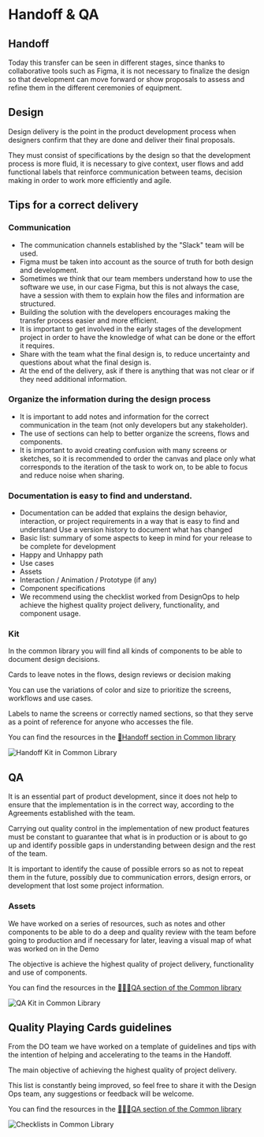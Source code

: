 # Handoff & QA

## Handoff
Today this transfer can be seen in different stages, since thanks to collaborative tools such as Figma, it is not necessary to finalize the design so that development can move forward or show proposals to assess and refine them in the different ceremonies of equipment.

## Design
Design delivery is the point in the product development process when designers confirm that they are done and deliver their final proposals.

They must consist of specifications by the design so that the development process is more fluid, it is necessary to give context, user flows and add functional labels that reinforce communication between teams, decision making in order to work more efficiently and agile.

## Tips for a correct delivery
 
### Communication
 
- The communication channels established by the "Slack" team will be used.
- Figma must be taken into account as the source of truth for both design and development.
- Sometimes we think that our team members understand how to use the software we use, in our case Figma, but this is not always the case, have a session with them to explain how the files and information are structured.
- Building the solution with the developers encourages making the transfer process easier and more efficient.
- It is important to get involved in the early stages of the development project in order to have the knowledge of what can be done or the effort it requires.
- Share with the team what the final design is, to reduce uncertainty and questions about what the final design is.
- At the end of the delivery, ask if there is anything that was not clear or if they need additional information.
 
### Organize the information during the design process
 
- It is important to add notes and information for the correct communication in the team (not only developers but any stakeholder).
- The use of sections can help to better organize the screens, flows and components.
- It is important to avoid creating confusion with many screens or sketches, so it is recommended to order the canvas and place only what corresponds to the iteration of the task to work on, to be able to focus and reduce noise when sharing.
 
### Documentation is easy to find and understand.
 
- Documentation can be added that explains the design behavior, interaction, or project requirements in a way that is easy to find and understand
Use a version history to document what has changed 
- Basic list: summary of some aspects to keep in mind for your release to be complete for development
- Happy and Unhappy path
- Use cases
- Assets
- Interaction / Animation / Prototype (if any)
- Component specifications
- We recommend using the checklist worked from DesignOps to help achieve the highest quality project delivery, functionality, and component usage. 
 
 
### Kit
In the common library you will find all kinds of components to be able to document design decisions.
 
Cards to leave notes in the flows, design reviews or decision making
 
You can use the variations of color and size to prioritize the screens, workflows and use cases.
 
Labels to name the screens or correctly named sections, so that they serve as a point of reference for anyone who accesses the file.
 
You can find the resources in the [📐Handoff section in Common library](https://www.figma.com/file/0QxwRRgAU7206f2CjVPwzs/Adevinta-Common-Library?node-id=1774%3A558&t=G6t24I4AC75xGd3B-0)

![Handoff Kit in Common Library](https://github.com/turolopezsanabria/DesignOps-Playbook/blob/master/ASSETS/Handoff-QA-1.png?raw=true)

## QA

It is an essential part of product development, since it does not help to ensure that the implementation is in the correct way, according to the Agreements established with the team.
 
Carrying out quality control in the implementation of new product features must be constant to guarantee that what is in production or is about to go up and identify possible gaps in understanding between design and the rest of the team.
 
It is important to identify the cause of possible errors so as not to repeat them in the future, possibly due to communication errors, design errors, or development that lost some project information.
 
### Assets

We have worked on a series of resources, such as notes and other components to be able to do a deep and quality review with the team before going to production and if necessary for later, leaving a visual map of what was worked on in the Demo
 
The objective is achieve the highest quality of project delivery, functionality and use of components.
 
You can find the resources in the [🦸🏻‍♀️QA section of the Common library](https://www.figma.com/file/0QxwRRgAU7206f2CjVPwzs/Adevinta-Common-Library?node-id=1774%3A555&t=G6t24I4AC75xGd3B-0)

![QA Kit in Common Library](https://github.com/turolopezsanabria/DesignOps-Playbook/blob/master/ASSETS/Handoff-QA-2.png?raw=true)

## Quality Playing Cards guidelines
From the DO team we have worked on a template of guidelines and tips with the intention of helping and accelerating to the teams in the Handoff.
 
The main objective of achieving the highest quality of project delivery.
 
This list is constantly being improved, so feel free to share it with the Design Ops team, any suggestions or feedback will be welcome.
 
You can find the resources in the [🦸🏻‍♀️QA section of the Common library](https://www.figma.com/file/0QxwRRgAU7206f2CjVPwzs/Adevinta-Common-Library?node-id=2343%3A4341&t=G6t24I4AC75xGd3B-0)

![Checklists in Common Library](https://github.com/turolopezsanabria/DesignOps-Playbook/blob/master/ASSETS/Handoff-QA-3.png?raw=true)
